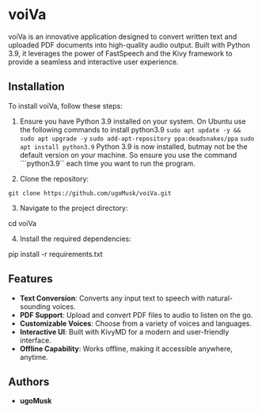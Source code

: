 # voiVa

voiVa is an innovative application designed to convert written text and uploaded PDF documents into high-quality audio output. Built with Python 3.9, it leverages the power of FastSpeech and the Kivy framework to provide a seamless and interactive user experience.

## Installation
To install voiVa, follow these steps:

1. Ensure you have Python 3.9 installed on your system.
On Ubuntu use the following commands to install python3.9
``` sudo apt update -y && sudo apt upgrade -y ```
``` sudo add-apt-repository ppa:deadsnakes/ppa ```
``` sudo apt install python3.9 ```
Python 3.9 is now installed, butmay not be the default version on your machine. So ensure you use the command ```python3.9`` each time you want to run the program.

2. Clone the repository:

```git clone https://github.com/ugoMusk/voiVa.git```

3. Navigate to the project directory:

cd voiVa

4. Install the required dependencies:

pip install -r requirements.txt


## Features
- **Text Conversion**: Converts any input text to speech with natural-sounding voices.
- **PDF Support**: Upload and convert PDF files to audio to listen on the go.
- **Customizable Voices**: Choose from a variety of voices and languages.
- **Interactive UI**: Built with KivyMD for a modern and user-friendly interface.
- **Offline Capability**: Works offline, making it accessible anywhere, anytime.

## Authors
- **ugoMusk**